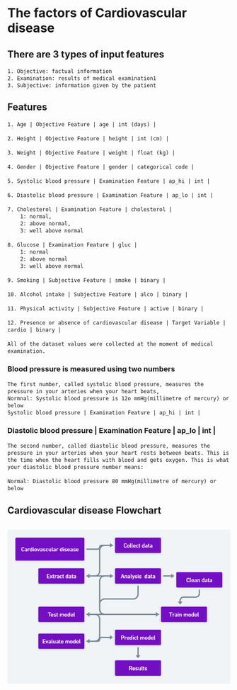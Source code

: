 # The factors of Cardiovascular disease

## There are 3 types of input features

``` Data description
1. Objective: factual information
2. Examination: results of medical examination1
3. Subjective: information given by the patient
```

## Features

```Features
1. Age | Objective Feature | age | int (days) |

2. Height | Objective Feature | height | int (cm) |

3. Weight | Objective Feature | weight | float (kg) |

4. Gender | Objective Feature | gender | categorical code |

5. Systolic blood pressure | Examination Feature | ap_hi | int |

6. Diastolic blood pressure | Examination Feature | ap_lo | int |

7. Cholesterol | Examination Feature | cholesterol |
    1: normal, 
    2: above normal, 
    3: well above normal 

8. Glucose | Examination Feature | gluc | 
    1: normal
    2: above normal
    3: well above normal

9. Smoking | Subjective Feature | smoke | binary |

10. Alcohol intake | Subjective Feature | alco | binary |

11. Physical activity | Subjective Feature | active | binary |

12. Presence or absence of cardiovascular disease | Target Variable | cardio | binary |

All of the dataset values were collected at the moment of medical examination.
```

### Blood pressure is measured using two numbers

``` Blood pressure
The first number, called systolic blood pressure, measures the pressure in your arteries when your heart beats, 
Normnal: Systolic blood pressure is 12o mmHg(millimetre of mercury) or below  
Systolic blood pressure | Examination Feature | ap_hi | int |
```

### Diastolic blood pressure | Examination Feature | ap_lo | int |

```Diastolic
The second number, called diastolic blood pressure, measures the pressure in your arteries when your heart rests between beats. This is the time when the heart fills with blood and gets oxygen. This is what your diastolic blood pressure number means:

Normal: Diastolic blood pressure 80 mmHg(millimetre of mercury) or below 
```

## Cardiovascular disease Flowchart

```Heart Disease Flowchart
```


![Heart Diease Flowchart](../flowchart/cardiovascular.png)
